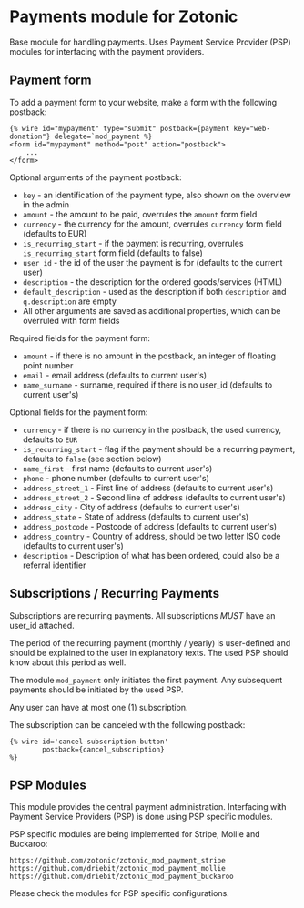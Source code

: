 Payments module for Zotonic
===========================

Base module for handling payments. Uses Payment Service Provider (PSP) modules for interfacing with
the payment providers.


Payment form
------------

To add a payment form to your website, make a form with the following postback:

    {% wire id="mypayment" type="submit" postback={payment key="web-donation"} delegate=`mod_payment %}
    <form id="mypayment" method="post" action="postback">
        ...
    </form>

Optional arguments of the payment postback:

 * `key` - an identification of the payment type, also shown on the overview in the admin
 * `amount` - the amount to be paid, overrules the `amount` form field
 * `currency` - the currency for the amount, overrules `currency` form field (defaults to EUR)
 * `is_recurring_start` - if the payment is recurring, overrules `is_recurring_start` form field (defaults to false)
 * `user_id` - the id of the user the payment is for (defaults to the current user)
 * `description` - the description for the ordered goods/services (HTML)
 * `default_description` - used as the description if both `description` and `q.description` are empty
 * All other arguments are saved as additional properties, which can be overruled with form fields

Required fields for the payment form:

 * `amount` - if there is no amount in the postback, an integer of floating point number
 * `email` - email address (defaults to current user's)
 * `name_surname` - surname, required if there is no user_id (defaults to current user's)

Optional fields for the payment form:

 * `currency` - if there is no currency in the postback, the used currency, defaults to `EUR`
 * `is_recurring_start` - flag if the payment should be a recurring payment, defaults to `false` (see section below)
 * `name_first` - first name (defaults to current user's)
 * `phone` - phone number (defaults to current user's)
 * `address_street_1` - First line of address (defaults to current user's)
 * `address_street_2` - Second line of address (defaults to current user's)
 * `address_city` - City of address (defaults to current user's)
 * `address_state` - State of address (defaults to current user's)
 * `address_postcode` - Postcode of address (defaults to current user's)
 * `address_country` - Country of address, should be two letter ISO code (defaults to current user's)
 * `description` - Description of what has been ordered, could also be a referral identifier


Subscriptions / Recurring Payments
----------------------------------

Subscriptions are recurring payments.
All subscriptions *MUST* have an user_id attached.

The period of the recurring payment (monthly / yearly) is user-defined and should be explained
to the user in explanatory texts. The used PSP should know about this period as well.

The module `mod_payment` only initiates the first payment. Any subsequent payments should be initiated
by the used PSP.

Any user can have at most one (1) subscription.

The subscription can be canceled with the following postback:

    {% wire id='cancel-subscription-button'
            postback={cancel_subscription}
    %}


PSP Modules
-----------

This module provides the central payment administration. Interfacing with Payment Service Providers (PSP)
is done using PSP specific modules.

PSP specific modules are being implemented for Stripe, Mollie and Buckaroo:

    https://github.com/zotonic/zotonic_mod_payment_stripe
    https://github.com/driebit/zotonic_mod_payment_mollie
    https://github.com/driebit/zotonic_mod_payment_buckaroo

Please check the modules for PSP specific configurations.
